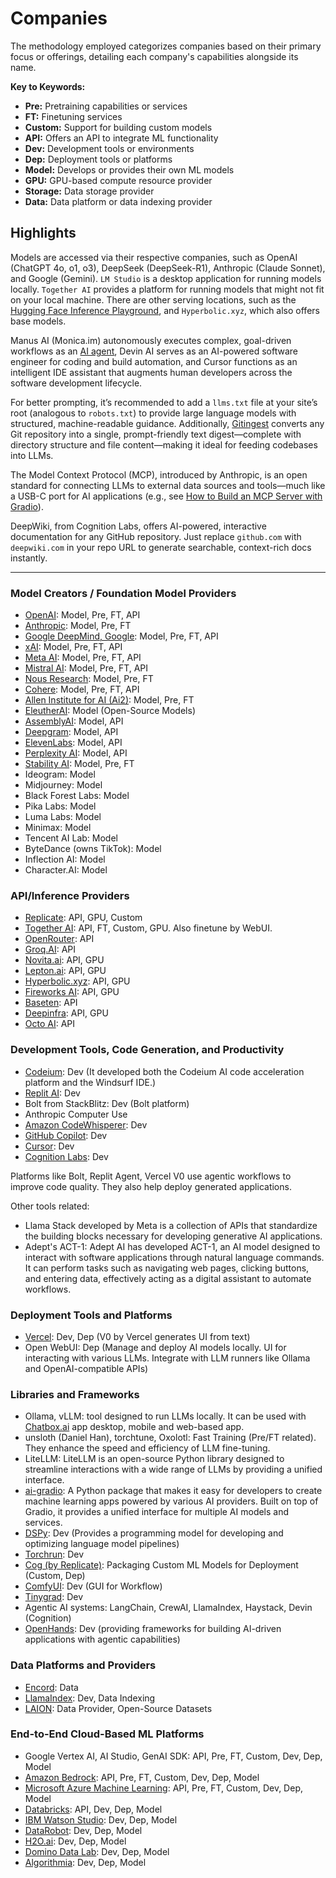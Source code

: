 # Companies

The methodology employed categorizes companies based on their primary focus or offerings, detailing each company's capabilities alongside its name.

**Key to Keywords:**  
- **Pre:** Pretraining capabilities or services  
- **FT:** Finetuning services  
- **Custom:** Support for building custom models  
- **API:** Offers an API to integrate ML functionality  
- **Dev:** Development tools or environments  
- **Dep:** Deployment tools or platforms  
- **Model:** Develops or provides their own ML models  
- **GPU:** GPU-based compute resource provider  
- **Storage:** Data storage provider  
- **Data:** Data platform or data indexing provider

## Highlights

Models are accessed via their respective companies, such as OpenAI (ChatGPT 4o, o1, o3), DeepSeek (DeepSeek-R1), Anthropic (Claude Sonnet), and Google (Gemini). `LM Studio` is a desktop application for running models locally. `Together AI` provides a platform for running models that might not fit on your local machine. There are other serving locations, such as the [Hugging Face Inference Playground](https://huggingface.co/spaces/huggingface/inference-playground), and `Hyperbolic.xyz`, which also offers base models. 

Manus AI (Monica.im) autonomously executes complex, goal-driven workflows as an [AI agent](https://huggingface.co/blog/LLMhacker/manus-ai-best-ai-agent), Devin AI serves as an AI-powered software engineer for coding and build automation, and Cursor functions as an intelligent IDE assistant that augments human developers across the software development lifecycle.

For better prompting, it’s recommended to add a `llms.txt` file at your site’s root (analogous to `robots.txt`) to provide large language models with structured, machine-readable guidance. Additionally, [Gitingest](https://gitingest.com) converts any Git repository into a single, prompt-friendly text digest—complete with directory structure and file content—making it ideal for feeding codebases into LLMs.


The Model Context Protocol (MCP), introduced by Anthropic, is an open standard for connecting LLMs to external data sources and tools—much like a USB-C port for AI applications (e.g., see [How to Build an MCP Server with Gradio](https://huggingface.co/blog/gradio-mcp)).

DeepWiki, from Cognition Labs, offers AI-powered, interactive documentation for any GitHub repository. Just replace `github.com` with `deepwiki.com` in your repo URL to generate searchable, context-rich docs instantly.

---

### Model Creators / Foundation Model Providers

- [OpenAI](https://openai.com/): Model, Pre, FT, API  
- [Anthropic](https://www.anthropic.com/): Model, Pre, FT  
- [Google DeepMind, Google](https://www.deepmind.com/): Model, Pre, FT, API  
- [xAI](https://x.ai/): Model, Pre, FT, API  
- [Meta AI](https://ai.meta.com/): Model, Pre, FT, API  
- [Mistral AI](https://mistral.ai/): Model, Pre, FT, API  
- [Nous Research](https://www.nousresearch.com/): Model, Pre, FT  
- [Cohere](https://cohere.com/): Model, Pre, FT, API  
- [Allen Institute for AI (Ai2)](https://allenai.org/): Model, Pre, FT  
- [EleutherAI](https://www.eleuther.ai/): Model (Open-Source Models)  
- [AssemblyAI](https://www.assemblyai.com/): Model, API  
- [Deepgram](https://deepgram.com/): Model, API  
- [ElevenLabs](https://elevenlabs.io/): Model, API  
- [Perplexity AI](https://www.perplexity.ai/): Model, API
- [Stability AI](https://stability.ai/): Model, Pre, FT  
- Ideogram: Model
- Midjourney: Model
- Black Forest Labs: Model
- Pika Labs: Model
- Luma Labs: Model
- Minimax: Model
- Tencent AI Lab: Model
- ByteDance (owns TikTok): Model
- Inflection AI: Model
- Character.AI: Model


### API/Inference Providers

- [Replicate](https://replicate.com/): API, GPU, Custom
- [Together AI](https://together.xyz/): API, FT, Custom, GPU. Also finetune by WebUI.
- [OpenRouter](https://openrouter.ai/): API
- [Groq.AI](https://groq.com/): API  
- [Novita.ai](https://novita.ai/): API, GPU 
- [Lepton.ai](https://lepton.ai/): API, GPU
- [Hyperbolic.xyz](https://hyperbolic.xyz/): API, GPU  
- [Fireworks AI](https://fireworks.ai/): API, GPU  
- [Baseten](https://www.baseten.co/): API  
- [Deepinfra](https://deepinfra.com/): API, GPU
- [Octo AI](https://octoai.com/): API

### Development Tools, Code Generation, and Productivity

- [Codeium](https://www.codeium.com/): Dev (It developed both the Codeium AI code acceleration platform and the Windsurf IDE.)
- [Replit AI](https://replit.com/): Dev
- Bolt from StackBlitz: Dev (Bolt platform)
- Anthropic Computer Use
- [Amazon CodeWhisperer](https://aws.amazon.com/codewhisperer/): Dev
- [GitHub Copilot](https://github.com/features/copilot): Dev  
- [Cursor](https://www.cursor.com/): Dev
- [Cognition Labs](https://www.cognitionlabs.ai/): Dev  

Platforms like Bolt, Replit Agent, Vercel V0 use agentic workflows to improve code quality. They also help deploy generated applications. 

Other tools related:

- Llama Stack developed by Meta is a collection of APIs that standardize the building blocks necessary for developing generative AI applications.
- Adept's ACT-1: Adept AI has developed ACT-1, an AI model designed to interact with software applications through natural language commands.  It can perform tasks such as navigating web pages, clicking buttons, and entering data, effectively acting as a digital assistant to automate workflows.

### Deployment Tools and Platforms

- [Vercel](https://vercel.com/): Dev, Dep (V0 by Vercel generates UI from text)
- Open WebUI: Dep (Manage and deploy AI models locally. UI for interacting with various LLMs. Integrate with LLM runners like Ollama and OpenAI-compatible APIs)

### Libraries and Frameworks

- Ollama, vLLM: tool designed to run LLMs locally. It can be used with [Chatbox.ai](https://chatboxai.app) app desktop, mobile and web-based app.
- unsloth (Daniel Han), torchtune, Oxolotl: Fast Training (Pre/FT related).  They enhance the speed and efficiency of LLM fine-tuning.
- LiteLLM: LiteLLM is an open-source Python library designed to streamline interactions with a wide range of LLMs by providing a unified interface.
- [ai-gradio](https://github.com/AK391/ai-gradio): A Python package that makes it easy for developers to create machine learning apps powered by various AI providers. Built on top of Gradio, it provides a unified interface for multiple AI models and services.
- [DSPy](https://dspy.ai/): Dev (Provides a programming model for developing and optimizing language model pipelines)  
- [Torchrun](https://pytorch.org/docs/stable/elastic/torchrun.html): Dev  
- [Cog (by Replicate)](https://github.com/replicate/cog): Packaging Custom ML Models for Deployment (Custom, Dep)  
- [ComfyUI](https://comfyui.org/): Dev (GUI for Workflow)  
- [Tinygrad](https://github.com/geohot/tinygrad): Dev  
- Agentic AI systems: LangChain, CrewAI, LlamaIndex, Haystack, Devin (Cognition)
- [OpenHands](https://openhands.ai): Dev (providing frameworks for building AI-driven applications with agentic capabilities)  

### Data Platforms and Providers

- [Encord](https://encord.com/): Data  
- [LlamaIndex](https://www.llamaindex.ai/): Dev, Data Indexing  
- [LAION](https://laion.ai/): Data Provider, Open-Source Datasets

### End-to-End Cloud-Based ML Platforms

- Google Vertex AI, AI Studio, GenAI SDK: API, Pre, FT, Custom, Dev, Dep, Model
- [Amazon Bedrock](https://aws.amazon.com/bedrock/): API, Pre, FT, Custom, Dev, Dep, Model  
- [Microsoft Azure Machine Learning](https://azure.microsoft.com/en-us/services/machine-learning/): API, Pre, FT, Custom, Dev, Dep, Model  
- [Databricks](https://databricks.com/): API, Dev, Dep, Model  
- [IBM Watson Studio](https://www.ibm.com/cloud/watson-studio): Dev, Dep, Model  
- [DataRobot](https://www.datarobot.com/): Dev, Dep, Model  
- [H2O.ai](https://www.h2o.ai/): Dev, Dep, Model  
- [Domino Data Lab](https://www.dominodatalab.com/): Dev, Dep, Model  
- [Algorithmia](https://algorithmia.com/): Dev, Dep, Model
